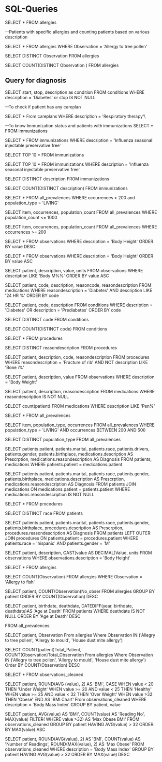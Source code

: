# SQL-Queries

SELECT *
FROM allergies

--Patients with specific allergies and counting patients based on various description

SELECT *
 FROM allergies
 WHERE Observation = 'Allergy to tree pollen'

SELECT DISTINCT Observation
  FROM allergies

SELECT COUNT(DISTINCT Observation )
  FROM allergies


## Query for diagnosis
SELECT start, 
        stop, 
		description as condition
  FROM conditions
  WHERE description =  'Diabetes' or stop IS NOT NULL

--To check if patient has any careplan

SELECT * 
 From careplans
 WHERE description = 'Respiratory therapy'\
 
--To know Immunization status and patients with immunizations
SELECT * 
 FROM immunizations

SELECT *
 FROM immunizations
 WHERE description = 'Influenza  seasonal  injectable  preservative free'

 SELECT TOP 10 *
  FROM immunizations

SELECT TOP 10 *
 FROM immunizations
 WHERE description = 'Influenza  seasonal  injectable  preservative free'


 SELECT DISTINCT description
  FROM immunizations

 SELECT COUNT(DISTINCT description)
  FROM immunizations


SELECT *
 FROM all_prevalences
 WHERE occurrences > 200 and population_type = 'LIVING'

SELECT item, occurrences, population_count
 FROM all_prevalences
 WHERE population_count <= 1000
 
SELECT item, occurrences, population_count
 FROM all_prevalences
 WHERE occurrences >= 200

SELECT * 
 FROM observations
 WHERE description = 'Body Height'
 ORDER BY value DESC

SELECT * 
 FROM observations
 WHERE description = 'Body Height'
 ORDER BY value ASC

SELECT patient, description, value, units 
 FROM observations
 WHERE description LIKE 'Body M%%'
 ORDER BY value ASC 

SELECT patient, code, description, reasoncode, reasondescription 
 FROM medications
 WHERE reasondescription = 'Diabetes' 
 AND description LIKE '24 HR %'
 ORDER BY code

SELECT patient, code, description
 FROM conditions
 WHERE description = 'Diabetes'
 OR description = 'Prediabetes'
 ORDER BY code
 
SELECT DISTINCT code
 FROM conditions

SELECT COUNT(DISTINCT code)
 FROM conditions

SELECT *
 FROM procedures

SELECT DISTINCT reasondescription
 FROM procedures

SELECT patient, description, code, reasondescription
 FROM procedures
 WHERE reasondescription = 'Fracture of rib'
       AND NOT description LIKE 'Bone i%'

SELECT patient,
       description,
	   value
	FROM observations
 WHERE description = 'Body Weight'

SELECT patient, description, reasondescription
 FROM medications
 WHERE reasondescription IS NOT NULL

SELECT count(patient)
 FROM medications
 WHERE description LIKE 'Pen%'

SELECT * 
 FROM all_prevalences




SELECT item, population_type, occurrences
 FROM all_prevalences
 WHERE population_type = 'LIVING'
 AND occurrences BETWEEN 200 AND 500
 

SELECT DISTINCT population_type
  FROM all_prevalences
 
SELECT patients.patient,
       patients.marital,
	   patients.race,
	   patients.drivers,
	   patients.gender,
	   patients.birthplace,
	   medications.description AS Prescrption,
	   medications.reasondescription AS Diagnosis
 FROM patients, medications
 WHERE patients.patient = medications.patient


SELECT patients.patient,
       patients.marital,
	   patients.race,
	   patients.gender,
	   patients.birthplace,
	   medications.description AS Prescrption,
	   medications.reasondescription AS Diagnosis
  FROM patients
       JOIN medications
	   ON medications.patient = patients.patient
	WHERE medications.reasondescription IS NOT NULL


SELECT * 
 FROM procedures

SELECT DISTINCT race 
 FROM patients

SELECT patients.patient,
       patients.marital,
	   patients.race,
	   patients.gender,
	   patients.birthplace,
	   procedures.description AS Prescrption,
	   procedures.reasondescription AS Diagnosis
  FROM patients
       LEFT OUTER JOIN procedures
	   ON patients.patient = procedures.patient
	WHERE patients.race = 'hispanic'
	      AND patients.gender = 'M'

SELECT patient,
       description,
	   CAST(value AS DECIMAL)Value,
	   units
 FROM observations
 WHERE observations.description = 'Body Height'

SELECT *
 FROM allergies


SELECT COUNT(Observation)
    FROM allergies
    WHERE Observation = 'Allergy to fish'


SELECT patient, 
       COUNT(Observation)No_obser
	FROM allergies
	GROUP BY patient
	ORDER BY COUNT(Observation) DESC

SELECT patient,
       birthdate,
	   deathdate,
	   DATEDIFF(year, birthdate, deathdate)AS 'Age at Death'
  FROM patients
  WHERE deathdate IS NOT NULL
  ORDER BY 'Age at Death' DESC
  

 FROM all_prevalences



SELECT patient,
       Observation
 From allergies
 Where Observation 
 IN ('Allegry to tree pollen', 'Allergy to mould', 'House dust mite allergy')


SELECT COUNT(patient)Total_Patient,
       COUNT(Observation)Total_Observation
 From allergies
 Where Observation 
 IN ('Allegry to tree pollen', 'Allergy to mould', 'House dust mite allergy')
 Order BY COUNT(Observation) DESC

SELECT * 
 FROM observations_cleaned

SELECT patient,
       ROUND(AVG (value), 2) AS 'BMI',
	   CASE
	     WHEN value < 20
		 THEN 'Under Weight'
		 WHEN value >= 20 AND value < 25
		 THEN 'Healthy'
		 WHEN value >= 25 AND value < 32
		 THEN 'Over Weight'
		 WHEN value >32
		 THEN 'Obese'
       END AS 'BMI Chart'
   From observations_cleaned
   WHERE description = 'Body Mass Index'
   GROUP BY patient, value

SELECT patient,
       AVG(value) AS 'BMI',
	   COUNT(value) AS 'Reading No',
	   MAX(value)
	   FILTER( WHERE value >32) AS 'Max Obese BMI'
 FROM observations_cleaned
 GROUP BY patient
 HAVING AVG(value) > 32
 ORDER BY MAX(value) ASC

 SELECT patient,
       ROUND(AVG(value), 2) AS 'BMI',
	   COUNT(value) AS 'Number of Readings',
	   ROUND(MAX(value), 2) AS 'Max Obese'
  FROM observations_cleaned
  WHERE description = 'Body Mass Index'
  GROUP BY patient
  HAVING AVG(value) > 32
  ORDER BY MAX(value) DESC

 
